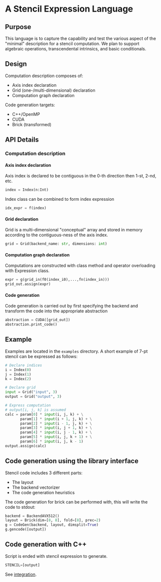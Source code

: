 # A Stencil Expression Language

## Purpose

This language is to capture the capability and test the various aspect of the 
"minimal" description for a stencil computation. We plan to support algebraic 
operations, transcendental intrinsics, and basic conditionals.

## Design

Computation description composes of:
* Axis index declaration
* Grid (one-/multi-dimensional) declaration
* Computation graph declaration

Code generation targets:
* C++/OpenMP
* CUDA
* Brick (transformed)

## API Details

### Computation description

#### Axis index declaration

Axis index is declared to be contiguous in the 0-th direction then 1-st, 2-nd, etc.
~~~python
index = Index(n:Int)
~~~

Index class can be combined to form index expression
~~~python
idx_expr = f(index)
~~~

#### Grid declaration

Grid is a multi-dimensional "conceptual" array and stored in memory according to
the contiguous-ness of the axis index.

~~~python
grid = Grid(backend_name: str, dimensions: int)
~~~

#### Computation graph declaration

Computations are constructed with class method and operator overloading with
Expression class.

~~~python
expr = g(grid_in(f0(index_i0),...,fn(index_in)))
grid_out.assign(expr)
~~~

#### Code generation

Code generation is carried out by first specifying the backend and transform the code into the appropriate abstraction

~~~python
abstraction = CUDA([grid_out])
abstraction.print_code()
~~~

## Example

Examples are located in the `examples` directory. A short example of 7-pt 
stencil can be expressed as follows:

~~~python
# Declare indices
i = Index(0)
j = Index(1)
k = Index(2)

# Declare grid
input = Grid("input", 3)
output = Grid("output", 3)

# Express computation
# output[i, j, k] is assumed
calc = param[0] * input(i, j, k) + \
       param[1] * input(i + 1, j, k) + \
       param[2] * input(i - 1, j, k) + \
       param[3] * input(i, j + 1, k) + \
       param[4] * input(i, j - 1, k) + \
       param[5] * input(i, j, k + 1) + \
       param[6] * input(i, j, k - 1)
output.assign(calc)
~~~

## Code generation using the library interface

Stencil code includes 3 different parts:

* The layout
* The backend vectorizer
* The code generation heuristics

The code generation for brick can be performed with, this will write the code to stdout:

~~~python
backend = BackendAVX512()
layout = Brick(dim=[8, 8], fold=[8], prec=2)
g = CodeGen(backend, layout, dimsplit=True)
g.gencode([output])
~~~

## Code generation with C++

Script is ended with stencil expression to generate.

~~~python
STENCIL=[output]
~~~

See [integration](docs/integration.md).